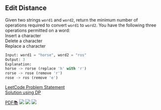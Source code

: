 ## Edit Distance
Given two strings ```word1``` and ```word2```, return the minimum number of operations required to convert ```word1``` to ```word2```.
You have the following three operations permitted on a word: \
Insert a character\
Delete a character\
Replace a character
```python
Input: word1 = "horse", word2 = "ros"
Output: 3
Explanation: 
horse -> rorse (replace 'h' with 'r')
rorse -> rose (remove 'r')
rose -> ros (remove 'e')
```
[LeetCode Problem Statement](https://leetcode.com/problems/edit-distance/)  \
[Solution using DP](https://github.com/SamirPaul1/DSAlgo/blob/main/02_Dynamic-Programming/10.%20Edit%20Distance/02.%20Edit%20Distance%20Tabular%20DP.py)

[PDF📚](https://github.com/SamirPaulb/assets/blob/main/edit-distance.pdf)
<a href="#"><img src="https://raw.githubusercontent.com/SamirPaulb/assets/main/edit-distance_1.jpg" /></a>
<a href="#"><img src="https://raw.githubusercontent.com/SamirPaulb/assets/main/edit-distance_2.jpg" /></a>
<a href="#"><img src="https://raw.githubusercontent.com/SamirPaulb/assets/main/edit-distance_3.jpg" /></a>
